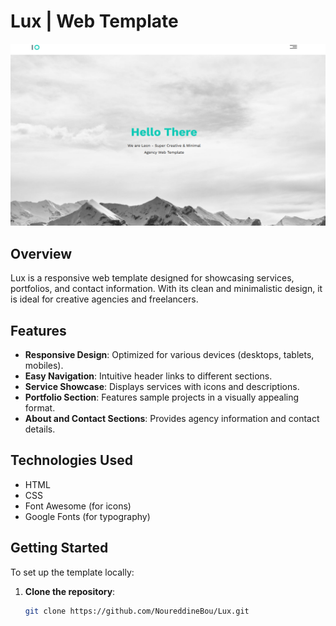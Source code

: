 # Lux | Web Template
![](Screen.png)

## Overview

Lux is a responsive web template designed for showcasing services, portfolios, and contact information. With its clean and minimalistic design, it is ideal for creative agencies and freelancers.

## Features

- **Responsive Design**: Optimized for various devices (desktops, tablets, mobiles).
- **Easy Navigation**: Intuitive header links to different sections.
- **Service Showcase**: Displays services with icons and descriptions.
- **Portfolio Section**: Features sample projects in a visually appealing format.
- **About and Contact Sections**: Provides agency information and contact details.

## Technologies Used

- HTML
- CSS
- Font Awesome (for icons)
- Google Fonts (for typography)

## Getting Started

To set up the template locally:

1. **Clone the repository**:
   ```bash
   git clone https://github.com/NoureddineBou/Lux.git
